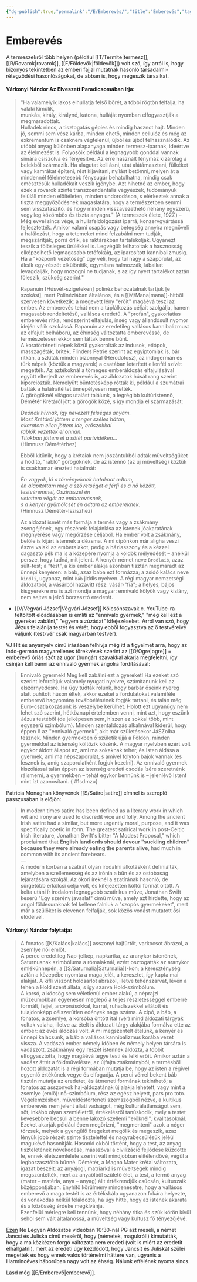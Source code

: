 ```yaml
---
{"dg-publish":true,"permalink":"/E/Emberevés/","title":"Emberevés","tags":["dg_uploaded","Englishtexttranslated"],"created":"2023-10-21T03:45","updated":"2023-11-11T12:42"}
---
```



# Emberevés

A termeszekről több helyen (például [[T/Termite\|termesz]], [[R/Rovarok\|rovarok]], [[F/Földevők\|földevők]]) volt szó, így arról is, hogy bizonyos tekintetben az emberi fajjal mutatnak hasonló társadalmi-rétegződési hasonlóságokat, de abban is, hogy megeszik társaikat.  

#### Várkonyi Nándor Az Elveszett Paradicsomában írja:

> "Ha valamelyik lakos elhullatja felső bőrét, a többi rögtön felfalja; ha valaki kimúlik,  
> munkás, király, királyné, katona, hulláját nyomban elfogyasztják a megmaradottak.  
> Hulladék nincs, a tisztogatás gépies és mindig hasznot hajt. Minden jó, semmi sem vész kárba, minden ehető, minden cellulóz és még az exkrementum is csaknem végtelenül, újból és újból felhasználódik. Az utóbbi anyag különben alapanyaga minden termesz-iparnak, ideértve az élelmezést is. Folyosóik például a legnagyobb gonddal vannak simára csiszolva és fényesítve. Az erre használt fénymáz kizárólag a belekből származik. Ha alagutat kell ásni, utat alátámasztani, fülkéket vagy kamrákat építeni, rést kijavítani, nyílást betömni, melyen át a mindennél félelmetesebb fénysugár behatolhatna, mindig csak emésztésük hulladékait veszik igénybe. Azt hihetné az ember, hogy ezek a rovarok szinte transzcendentális vegyészek, tudományuk felüláll minden előítéleten, minden undorodáson, s elérkeztek annak a tiszta meggyőződésnek magaslatára, hogy a természetben semmi sem visszataszító, és hogy minden visszavezethető néhány egyszerű, vegyileg közömbös és tiszta anyagra." (A termeszek élete, 1927.) – Még evvel sincs vége, a hullafeldolgozást iparrá, konzervgyártássá fejlesztették. Amikor valami csapás vagy betegség annyira megnöveli a halálozást, hogy a tetemeket mind felzabálni nem tudják, megszárítják, porrá örlik, és raktárakban tartalékolják. Ugyanezt teszik a fölösleges ürülékkel is. Legvégül: felhatoltak a hasznosság elképzelhető legmagasabb tetőfokáig, az iparosított kannibalizmusig. Ha a "központi vezetőség" úgy véli, hogy túl nagy a szaporulat, az álcák egy-részét elkülönítik, egymásra halmozzák, lábaikat levagdalják, hogy mozogni ne tudjanak, s az így nyert tartalékot aztán föleszik, szükség szerint."
>
> Rapanuin \[Húsvét-szigeteken\] polinéz behozatalnak tartjuk \[e szokást\], mert Polinéziában általános, és a [[M/Mana\|mana]]-hitből szervesen következik: a megevett lény "erőit" magáévá teszi az ember. Az emberevés tehát nem a táplálkozás céljait szolgálja, hanem magasabb rendeltetésű, vallásos eredetű. A "profán", gyakorlatias emberevés ritka, rendszerint elfajulás, ínség vagy állandósult nyomor idején válik szokássá. Rapanuin az eredetileg vallásos kannibalizmust az elfajult belháború, az éhínség változtatta emberevéssé, de természetesen ekkor sem láttak benne bűnt.  
> A koratörténeti népek közül gyakorolták az indusok, etiópok, masszagéták, britek, Flinders Petrie szerint az egyiptomiak is, bár ritkán, a szkíták minden bizonnyal (Hérodotosz), az indogermán és türk népek (köztük a magyarok) a csatában leterített ellenfél szívét megették. Az aztékoknál a tömeges emberáldozás elfajulásával együtt elterjedt az emberevés is, az áldozatok húsát rang szerint kiporciózták. Némelyütt büntetésképp rótták ki, például a szumátrai batták a halálraítéltet ünnepélyesen megették.  
> A görögöknél világos utalást találunk, a legrégibb kultúristennő, Démétér Krétáról jött a görögök közé, s így mondja el származását:  
>
> *Deónak hívnak, így nevezett felséges anyám.  
> Most Krétáról jöttem a tenger széles hátán,  
> akaratom ellen jöttem ide, erőszakkal  
> rablók vezettek el onnan.  
> Titokban jöttem el a sötét partvidéken...*  
> (Himnusz Démétérhez)  
>
> Ebből kitűnik, hogy a krétaiak nem jószántukból adták műveltségüket a hódító, "rabló" görögöknek, de az istennő (az új műveltség) köztük is csakhamar érezteti hatalmát:  
>
> *Én vagyok, ki a törvényeknek hatalmat adtam,  
> én alapítottam meg a szövetséget a férfi és a nő között,  
> testvéremmel, Oszirisszel én  
> vetettem végét az emberevésnek,  
> s a kenyér gyümölcsét én adtam az embereknek.*  
> (Himnusz Démétér-Isziszhez)  
>
> Az áldozat ismét más formája a termés vagy a zsákmány zsengéjének, egy részének felajánlása az istenek jóakaratának megnyerése vagy megőrzése céljából. Ha ember volt a zsákmány, belőle is kijárt istennek a dézsma. A mi cipónkon már aligha veszi észre valaki az emberalakot, pedig a háziasszony és a kézzel dagasztó pék ma is a közepére nyomja a köldök mélyedését – anélkül persze, hogy tudná, mit jelent. A kenyér német neve `Brodlaib`, azaz sült-test; a "test", a kis ember alakja azonban tisztán megmaradt az ünnepi kenyéren: a báb, azaz baba ezt formázza; a zsidó kalács neve `kindli`, ugyanaz, mint `báb` jiddis nyelven. A régi magyar nemzetségi áldozatból, a vásárból hazavitt rész: vásár-"fia"; a helyes, bájos kisgyerekre ma is azt mondja a magyar: ennivaló kölyök vagy kislány, nem sejtve a jelző borzasztó eredetét.  
- [[V/Végvári József\|Végvári József]] Kölcsönszavak c. YouTube-ra feltöltött előadásában is említi az "ennivaló gyermek," "meg kell ezt a gyereket zabálni," "egyem a zúzádat" kifejezéseket. Arról van szó, hogy Jézus felajánlja testét és vérét, hogy ebből fogyasztva az ő testvéreivé váljunk (test-vér csak magyarban testvér).

VJ Hit és anyanyelv című írásában felhívja még itt a figyelmet arra, hogy az indo-germán magyarellenes törekvések szerint az [[O/Ogre\|ogre]] = emberevő óriás szót az ugor (hungár) szavakkal akarja megfeleltni, így csínján kell bánni az ennivaló gyermek angolra fordításával:  
> Ennivaló gyermek! Meg kell zabálni ezt a gyereket! Ha ezeket szó szerint lefordítjuk valamely nyugati nyelvre, számítanunk kell az elszörnyedésre. Ha úgy tudták rólunk, hogy barbár őseink nyereg alatt puhított húson éltek, akkor ezeket a fordulatokat valamiféle emberevő hagyomány továbbélésének fogják tartani, és talán még Euro-csatlakozásunk is veszélybe kerülhet. Holott ezt ugyanúgy nem lehet szó szerint, hétköznapi értelemben venni, mint azt, hogy eszünk Jézus testéből (de jelképesen sem, hiszen ez sokkal több, mint egyszerű szimbólum). Minden szentáldozás alkalmával kiderül, hogy éppen ő az "ennivaló gyermek", akit már születésekor JáSZolba tesznek. Minden gyermekben ő születik újjá a Földön, minden gyermekkel az istenség költözik közénk. A magyar nyelvben ezért volt egykor áldott állapot az, ami ma sokaknak teher, és Isten áldása a gyermek, ami ma népszaporulat, s amivel folyton bajok vannak (és lesznek is, amíg szaporulatként fogjuk kezelni). Az ennivaló gyermek kiszólással talán éppen az istenség eredeti csodás ízére szeretnénk ráismerni, a gyermekben – tehát egykor bennünk is – jelenlévő Istent mint ízt azonosítani.  { #1sdmzu}


Patricia Monaghan könyvének [[S/Satire\|satire]] címnél is szereplő passzusában is előjön:  
> In modern times satire has been defined as a literary work in which wit and irony are used to discredit vice and folly. Among the ancient Irish satire had a similar, but more urgently moral, purpose, and it was specifically poetic in form. The greatest satirical work in post-Celtic Irish literature, Jonathan Swift's bitter "A Modest Proposal," which proclaimed that **English landlords should devour "suckling children" because they were already eating the parents alive**, had much in common with its ancient forebears.  
> —  
> A modern korban a szatírát olyan irodalmi alkotásként definiálták, amelyben a szellemesség és az irónia a bűn és az ostobaság lejáratására szolgál. Az ókori íreknél a szatírának hasonló, de sürgetőbb erkölcsi célja volt, és kifejezetten költői formát öltött. A kelta utáni ír irodalom legnagyobb szatirikus műve, Jonathan Swift keserű "Egy szerény javaslat" című műve, amely azt hirdette, hogy az angol földesuraknak fel kellene falniuk a "szopós gyermekeket", mert már a szülőket is elevenen felfalják, sok közös vonást mutatott ősi elődeivel.  

#### Várkonyi Nándor folytatja:

> A fonatos [[K/Kalács\|kalács]] asszonyi hajfürtöt, varkocsot ábrázol, a zsemlye női emlőt.  
> A perec eredetileg Nap-jelkép, napkarika, az aranykor istenének, Saturnusnak szimbóluma a rómaiaknál, ezért osztogatták az aranykor emlékünnepén, a [[S/Saturnalia\|Saturnalia]]-kon; a kereszténység aztán a közepébe nyomta a maga jelét, a keresztet, így kapta mai alakját. A kifli viszont holdsarlót ábrázol, illetve tehénszarvat, lévén a tehén a Hold szent állata, s így szarva Hold-szimbólum.  
> A korsó, a köcsög sem véletlenül ember alakú, a néprajzi múzeumokban egyenesen meglepő a teljes részletességgel emberré formált, fejjel, arcvonásokkal, karral, ruhadíszekkel ellátott és tulajdonképp célszerűtlen edények nagy száma. A cipó, a báb, a fonatos, a zsemlye, a korsóba öntött ital (vér) mind áldozati tárgyak voltak valaha, illetve az ételt is áldozati tárgy alakjába formálva ette az ember: az evés áldozás volt. A mi megszentelt ételünk, a kenyér és ünnepi kalácsunk, a báb a vallásos kannibalizmus korába vezet vissza. A vadászó ember némely időben és némely helyen társára is vadászott, zsákmánya egy részét istennek áldozta, a többit elfogyasztotta, hogy magáévá tegye testi és lelki erőit. Amikor aztán a vadász áttér a földművelésre, az újfajta zsákmányból, a termésből hozott áldozatát is a régi formában mutatja be, hogy az isten a régivel egyenlő értékűnek vegye és elfogadja. A perui vérrel bekent báb tisztán mutatja az eredetet, és átmeneti formának tekinthető; a fonatos az asszonyok haj-áldozatának új alakja lehetett, vagy mint a zsemlye (emlő): nő-szimbólum, rész az egész helyett, pars pro toto.  
> Végelemzésben, műveldéstörténeti szemszögből nézve, a kultikus emberevés nem jelent állati vadságot, még kulturálatlanságot sem, sőt, inkább olyan szemléletről, értékelésről tanúskodik, mely a testet kevesebbre becsüli a benne lakozó szellemi "erőknél", kvalitásoknál. Ezeket akarják például épen megőrizni, "megmenteni" azok a néger törzsek, melyek a gyengülő öregeket megölik és megeszik, azaz lényük jobb részét szinte tisztelettel és nagyrabecsülésük jeléül magukévá hasonítják. Hasonló okból történt, hogy a test, az anyag tiszteletének növekedése, másszóval a civilizáció fejlődése küzdötte le, ennek életszemlélete szerint vált mindjobban elítélendővé, végül a legborzasztóbb bűnné. Démétér, a Magna Mater krétai változata, igazat beszélt: az anyajogi, matriarkális műveltségek mindig megszüntették, mert az anyaölből születő élet, a test, a termő anyag (mater – matéria, anya – anyag) állt értékrendjük csúcsán, kultuszaik középpontjában. Enyhítő körülmény mindenesetre, hogy a vallásos emberevő a maga testét is az értékskála ugyanazon fokára helyezte, és vonakodás nélkül feláldozta, ha úgy hitte, hogy az istenek akarata és a közösség érdeke megkívánja.  
> Ezenfelül mérlegre kell tennünk, hogy néhány ritka és szűk körön kívül sehol sem vált általánossá, a műveltség vagy kultusz fő tényezőjévé.  

[Ezen](https://youtu.be/A8x7ECr5vbg) Ne Legyen Áldozatos videóban 10:30-nál PG azt meséli, a német Jancsi és Juliska című meséről, hogy (németek, magukról!) kimutatták, hogy a ma közkézen forgó változata nem eredeti (volt is miért az eredetit elhallgatni), mert az eredeti úgy kezdődött, hogy Jancsit és Juliskát szülei megették és hogy ennek valós történelmi háttere van, ugyanis a Harmincéves háborúban nagy volt az éhség. Nálunk effélének nyoma sincs.  

Lásd még [[E/Emberevő\|emberevő]].  